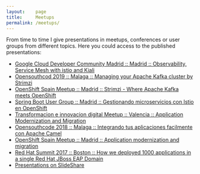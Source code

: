 ```yaml
---
layout:    page
title:     Meetups
permalink: /meetups/
---
```


From time to time I give presentations in meetups, conferences or user groups
from different topics. Here you could access to the published presentations:

* [Google Cloud Developer Community Madrid :: Madrid :: Observability, Service Mesh with istio and Kiali](https://www.meetup.com/es/gcdcmadrid/events/261668288/)
* [Opensouthcod 2019 :: Malaga :: Managing your Apache Kafka cluster by Strimzi](https://www.opensouthcode.org/conferences/opensouthcode2019/program/proposals/232)
* [OpenShift Spain Meetup :: Madrid :: Strimzi - Where Apache Kafka meets OpenShift](https://www2.slideshare.net/jromanmartin/strimzi-where-apache-kafka-meets-openshift-openshift-spain-meetup)
* [Spring Boot User Group :: Madrid :: Gestionando microservicios con Istio en OpenShift](https://www.meetup.com/es/madrid-spring-user-group/events/258322835/)
* [Transformacion e innovacion digital Meetup :: Valencia :: Application Modernization and Migration](https://www2.slideshare.net/jromanmartin/transformacion-e-innovacion-digital-meetup-application-modernization-and-migration)
* [Opensouthcode 2018 :: Malaga :: Integrando tus aplicaciones facilmente con Apache Camel](https://www.opensouthcode.org/conferences/opensouthcode2018/program/proposals/153)
* [OpenShift Spain Meetup :: Madrid :: Application modernization and migration](https://www2.slideshare.net/jromanmartin/openshift-meetup-application-modernization-and-migration)
* [Red Hat Summit 2017 :: Boston :: How we deployed 1000 applications in a single Red Hat JBoss EAP Domain](https://www.redhat.com/files/summit/session-assets/2017/S104758-martin-gil.pdf)
* [Presentations on SlideShare](https://www2.slideshare.net/jromanmartin/presentations)
